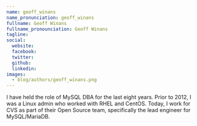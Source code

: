 ```yaml
---
name: geoff_winans
name_pronunciation: geoff_winans
fullname: Geoff Winans
fullname_pronounciation: Geoff Winans
tagline: 
social:
  website: 
  facebook:
  twitter:
  github: 
  linkedin: 
images:
  - blog/authors/geoff_winans.png
---
```


I have held the role of MySQL DBA for the last eight years. Prior to 2012, I was a Linux admin who worked with RHEL and CentOS. Today, I work for CVS as part of their Open Source team, specifically the lead engineer for MySQL/MariaDB.